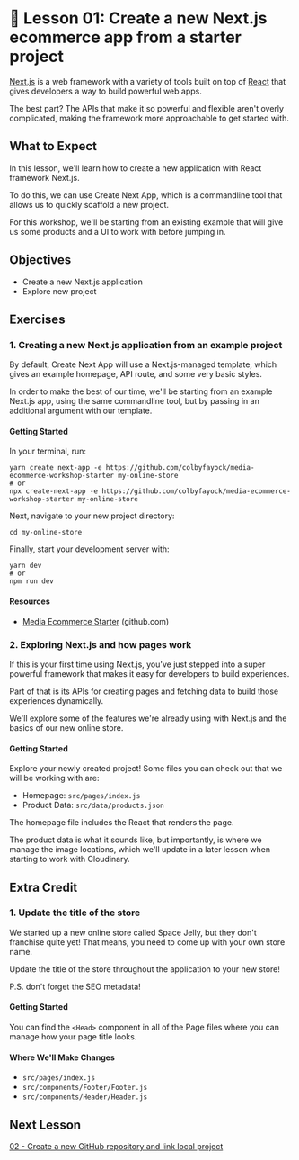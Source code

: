 # 📓 Lesson 01: Create a new Next.js ecommerce app from a starter project

[Next.js](https://nextjs.org/) is a web framework with a variety of tools built on top of [React](https://reactjs.org/) that gives developers a way to build powerful web apps.

The best part? The APIs that make it so powerful and flexible aren't overly complicated, making the framework more approachable to get started with.

## What to Expect

In this lesson, we'll learn how to create a new application with React framework Next.js.

To do this, we can use Create Next App, which is a commandline tool that allows us to quickly scaffold a new project.

For this workshop, we'll be starting from an existing example that will give us some products and a UI to work with before jumping in.

## Objectives
* Create a new Next.js application
* Explore new project

## Exercises

### 1. Creating a new Next.js application from an example project

By default, Create Next App will use a Next.js-managed template, which gives an example homepage, API route, and some very basic styles.

In order to make the best of our time, we'll be starting from an example Next.js app, using the same commandline tool, but by passing in an additional argument with our template.

#### Getting Started

In your terminal, run:

```
yarn create next-app -e https://github.com/colbyfayock/media-ecommerce-workshop-starter my-online-store
# or
npx create-next-app -e https://github.com/colbyfayock/media-ecommerce-workshop-starter my-online-store
```

Next, navigate to your new project directory:

```
cd my-online-store
```

Finally, start your development server with:

```
yarn dev
# or
npm run dev
```

#### Resources
* [Media Ecommerce Starter](https://github.com/colbyfayock/media-ecommerce-workshop-starter) (github.com)

### 2. Exploring Next.js and how pages work

If this is your first time using Next.js, you've just stepped into a super powerful framework that makes it easy for developers to build experiences.

Part of that is its APIs for creating pages and fetching data to build those experiences dynamically.

We'll explore some of the features we're already using with Next.js and the basics of our new online store.

#### Getting Started

Explore your newly created project! Some files you can check out that we will be working with are:
* Homepage: `src/pages/index.js`
* Product Data: `src/data/products.json`

The homepage file includes the React that renders the page.

The product data is what it sounds like, but importantly, is where we manage the image locations, which we'll update in a later lesson when starting to work with Cloudinary.

## Extra Credit

### 1. Update the title of the store

We started up a new online store called Space Jelly, but they don't franchise quite yet! That means, you need to come up with your own store name.

Update the title of the store throughout the application to your new store!

P.S. don't forget the SEO metadata!

#### Getting Started

You can find the `<Head>` component in all of the Page files where you can manage how your page title looks.

#### Where We'll Make Changes
* `src/pages/index.js`
* `src/components/Footer/Footer.js`
* `src/components/Header/Header.js`

## Next Lesson

[02 - Create a new GitHub repository and link local project](https://github.com/colbyfayock/media-ecommerce-workshop/blob/main/lessons/02%20-%20Create%20a%20new%20GitHub%20repository%20and%20link%20local%20project.md)
